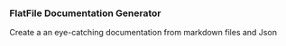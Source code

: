 ### FlatFile Documentation Generator

Create a an eye-catching documentation from markdown files and Json